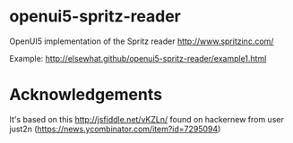 openui5-spritz-reader
=====================

OpenUI5 implementation of the Spritz reader http://www.spritzinc.com/

Example:
http://elsewhat.github/openui5-spritz-reader/example1.html


Acknowledgements
================
It's based on this http://jsfiddle.net/vKZLn/ found on hackernew from user just2n
(https://news.ycombinator.com/item?id=7295094)



